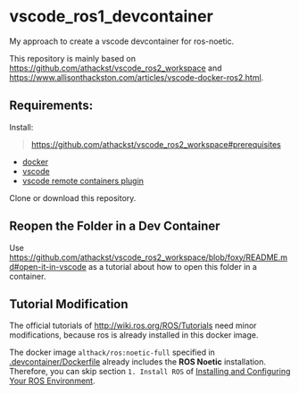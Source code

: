 # vscode_ros1_devcontainer

My approach to create a vscode devcontainer for ros-noetic.

This repository is mainly based on <https://github.com/athackst/vscode_ros2_workspace> and <https://www.allisonthackston.com/articles/vscode-docker-ros2.html>.

## Requirements:

Install:

> https://github.com/athackst/vscode_ros2_workspace#prerequisites

* [docker](https://docs.docker.com/engine/install/)
* [vscode](https://code.visualstudio.com/)
* [vscode remote containers plugin](https://marketplace.visualstudio.com/items?itemName=ms-vscode-remote.remote-containers)

Clone or download this repository.

## Reopen the Folder in a Dev Container

Use <https://github.com/athackst/vscode_ros2_workspace/blob/foxy/README.md#open-it-in-vscode> as a tutorial about how to open this folder in a container.

## Tutorial Modification

The official tutorials of <http://wiki.ros.org/ROS/Tutorials> need minor modifications, because ros is already installed in this docker image.

The docker image `althack/ros:noetic-full` specified in [.devcontainer/Dockerfile](.devcontainer/Dockerfile) already includes the **ROS Noetic** installation. Therefore, you can skip section `1. Install ROS` of [Installing and Configuring Your ROS Environment](http://wiki.ros.org/ROS/Tutorials/InstallingandConfiguringROSEnvironment).


